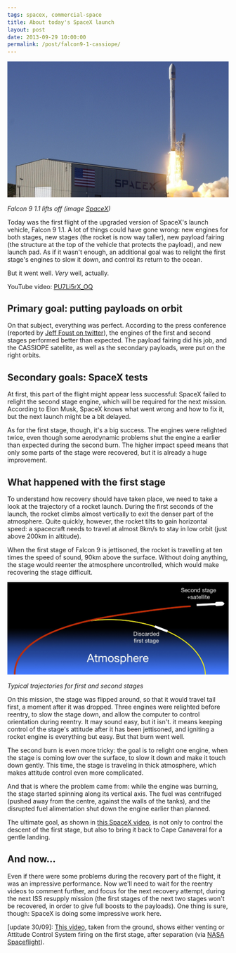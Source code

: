 ```yaml
---
tags: spacex, commercial-space
title: About today's SpaceX launch
layout: post
date: 2013-09-29 10:00:00
permalink: /post/falcon9-1-cassiope/
---
```


![Falcon 9 1.1 liftoff][1]

*Falcon 9 1.1 lifts off (image [SpaceX][2])*

Today was the first flight of the upgraded version of SpaceX's launch vehicle, Falcon 9 1.1. A lot of things could have gone wrong: new engines for both stages, new stages (the rocket is now way taller), new payload fairing (the structure at the top of the vehicle that protects the payload), and new launch pad. As if it wasn't enough, an additional goal was to relight the first stage's engines to slow it down, and control its return to the ocean.

But it went well. *Very* well, actually.

YouTube video: [PU7Li5rX_OQ](http://youtube.com/watch?v=PU7Li5rX_OQ)

## Primary goal: putting payloads on orbit

On that subject, everything was perfect. According to the press conference (reported by [Jeff Foust on twitter][5]), the engines of the first and second stages performed better than expected. The payload fairing did his job, and the CASSIOPE satellite, as well as the secondary payloads, were put on the right orbits.

## Secondary goals: SpaceX tests

At first, this part of the flight might appear less successful: SpaceX failed to relight the second stage engine, which will be required for the next mission. According to Elon Musk, SpaceX knows what went wrong and how to fix it, but the next launch might be a bit delayed.

As for the first stage, though, it's a big success. The engines were relighted twice, even though some aerodynamic problems shut the engine a earlier than expected during the second burn. The higher impact speed means that only some parts of the stage were recovered, but it is already a huge improvement.

## What happened with the first stage

To understand how recovery should have taken place, we need to take a look at the trajectory of a rocket launch. During the first seconds of the launch, the rocket climbs almost vertically to exit the denser part of the atmosphere. Quite quickly, however, the rocket tilts to gain horizontal speed: a spacecraft needs to travel at almost 8km/s to stay in low orbit (just above 200km in altitude).

When the first stage of Falcon 9 is jettisoned, the rocket is travelling at ten times the speed of sound, 90km above the surface. Without doing anything, the stage would reenter the atmosphere uncontrolled, which would make recovering the stage difficult.

![trajectories of first and second stages][3]

*Typical trajectories for first and second stages*

On this mission, the stage was flipped around, so that it would travel tail first, a moment after it was dropped. Three engines were relighted before reentry, to slow the stage down, and allow the computer to control orientation during reentry. It may sound easy, but it isn't. it means keeping control of the stage's attitude after it has been jettisoned, and igniting a rocket engine is everything but easy. But that burn went well.

The second burn is even more tricky: the goal is to relight one engine, when the stage is coming low over the surface, to slow it down and make it touch down gently. This time, the stage is traveling in thick atmosphere, which makes attitude control even more complicated.

And that is where the problem came from: while the engine was burning, the stage started spinning along its vertical axis. The fuel was centrifuged (pushed away from the centre, against the walls of the tanks), and the disrupted fuel alimentation shut down the engine earlier than planned.

The ultimate goal, as shown in [this SpaceX video](http://youtube.com/watch?v=sSF81yjVbJE), is not only to control the descent of the first stage, but also to bring it back to Cape Canaveral for a gentle landing.

## And now…

Even if there were some problems during the recovery part of the flight, it was an impressive performance. Now we'll need to wait for the reentry videos to comment further, and focus for the next recovery attempt, during the next ISS resupply mission (the first stages of the next two stages won't be recovered, in order to give full boosts to the payloads). One thing is sure, though: SpaceX is doing some impressive work here.

[update 30/09]: [This video](http://youtube.com/watch?v=z48ziaJ9RVg), taken from the ground, shows either venting or Attitude Control System firing on the first stage, after separation (via [NASA Spaceflight][4]).

[1]: /static/media/2013/09/f911_liftoff.jpg
[2]: http://www.spacex.com/media-gallery/detail/81516/2081
[3]: /static/media/2013/09/spacex_stages.jpg
[4]: http://forum.nasaspaceflight.com/index.php?topic=32946.345
[5]: https://twitter.com/jeff_foust